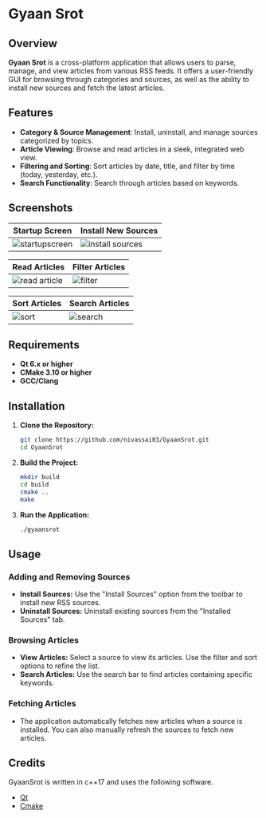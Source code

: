 # Gyaan Srot

## Overview

**Gyaan Srot** is a cross-platform application that allows users to parse, manage, and view articles from various RSS feeds. It offers a user-friendly GUI for browsing through categories and sources, as well as the ability to install new sources and fetch the latest articles.


## Features

- **Category & Source Management**: Install, uninstall, and manage sources categorized by topics.
- **Article Viewing**: Browse and read articles in a sleek, integrated web view.
- **Filtering and Sorting**: Sort articles by date, title, and filter by time (today, yesterday, etc.).
- **Search Functionality**: Search through articles based on keywords.

## Screenshots

| Startup Screen | Install New Sources |
|--------------|--------------------|
|![startupscreen](https://github.com/user-attachments/assets/0cdd4fce-c401-4136-92b7-b594b4e5d7a4)|![install sources](https://github.com/user-attachments/assets/deb89e4e-2bc7-4c41-9fe2-16008dc3c4d9)|


| Read Articles | Filter Articles | 
|---------------|-----------------|
|![read article](https://github.com/user-attachments/assets/40e0725d-0d1b-49f9-9656-a0d99cfa2c8a)|![filter](https://github.com/user-attachments/assets/9442112b-e665-41db-9694-c850226d96e5)|

| Sort Articles | Search Articles |
|---------------|-----------------|
|![sort](https://github.com/user-attachments/assets/8ea436c9-791f-473d-98a4-c2fbc799c901)|![search](https://github.com/user-attachments/assets/ef11d67c-6698-429e-921e-b24469711412)|


## Requirements

- **Qt 6.x or higher**
- **CMake 3.10 or higher**
- **GCC/Clang**

## Installation

1. **Clone the Repository:**
    ```bash
    git clone https://github.com/nivassai03/GyaanSrot.git
    cd GyaanSrot
    ```

2. **Build the Project:**
    ```bash
    mkdir build
    cd build
    cmake ..
    make
    ```

3. **Run the Application:**
    ```bash
    ./gyaansrot
    ```
    
## Usage

### Adding and Removing Sources

- **Install Sources:** Use the "Install Sources" option from the toolbar to install new RSS sources.
- **Uninstall Sources:** Uninstall existing sources from the "Installed Sources" tab.

### Browsing Articles

- **View Articles:** Select a source to view its articles. Use the filter and sort options to refine the list.
- **Search Articles:** Use the search bar to find articles containing specific keywords.

### Fetching Articles

- The application automatically fetches new articles when a source is installed. You can also manually refresh the sources to fetch new articles.

## Credits
GyaanSrot is written in c++17 and uses the following software.
- [Qt](https://www.qt.io/)
- [Cmake](https://cmake.org/)



